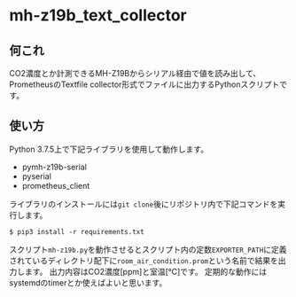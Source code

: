 # mh-z19b_text_collector

## 何これ

CO2濃度とか計測できるMH-Z19Bからシリアル経由で値を読み出して、PrometheusのTextfile collector形式でファイルに出力するPythonスクリプトです。

## 使い方

Python 3.7.5上で下記ライブラリを使用して動作します。

- pymh-z19b-serial
- pyserial
- prometheus_client

ライブラリのインストールには`git clone`後にリポジトリ内で下記コマンドを実行します。
```
$ pip3 install -r requirements.txt
```

スクリプト`mh-z19b.py`を動作させるとスクリプト内の定数`EXPORTER_PATH`に定義されているディレクトリ配下に`room_air_condition.prom`という名前で結果を出力します。
出力内容はCO2濃度[ppm]と室温[℃]です。
定期的な動作にはsystemdのtimerとか使えばよいと思います。
